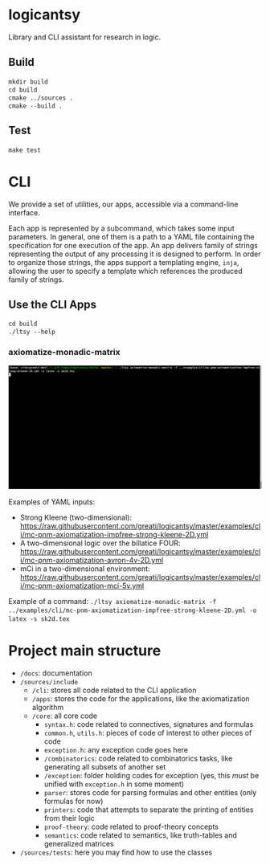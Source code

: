 # logicantsy

Library and CLI assistant for research in logic.

## Build

```
mkdir build
cd build
cmake ../sources .
cmake --build .
```

## Test

```
make test
```

# CLI

We provide a set of utilities, our apps, accessible via a
command-line interface.

Each app is represented by a subcommand, which takes some
input parameters. In general, one of them is a path to
a YAML file containing the specification for one execution
of the app. An app delivers family of strings representing
the output of any processing it is designed to perform.
In order to organize those strings, the apps support a templating engine,
`inja`, allowing the user to specify a template which references
the produced family of strings.

## Use the CLI Apps
```
cd build
./ltsy --help
```
### axiomatize-monadic-matrix

![grab-landing-page](https://github.com/greati/logicantsy/blob/master/examples/cli/kleene-2d.gif)

Examples of YAML inputs:
- Strong Kleene (two-dimensional): https://raw.githubusercontent.com/greati/logicantsy/master/examples/cli/mc-pnm-axiomatization-impfree-strong-kleene-2D.yml
- A two-dimensional logic over the billatice FOUR: https://raw.githubusercontent.com/greati/logicantsy/master/examples/cli/mc-pnm-axiomatization-avron-4v-2D.yml
- mCi in a two-dimensional environment: https://raw.githubusercontent.com/greati/logicantsy/master/examples/cli/mc-pnm-axiomatization-mci-5v.yml

Example of a command:
`./ltsy axiomatize-monadic-matrix -f ../examples/cli/mc-pnm-axiomatization-impfree-strong-kleene-2D.yml -o latex -s sk2d.tex`

# Project main structure
- `/docs`: documentation
- `/sources/include`
    - `/cli`: stores all code related to the CLI application
    - `/apps`: stores the code for the applications, like the axiomatization algorithm
    - `/core`: all core code
        - `syntax.h`: code related to connectives, signatures and formulas
        - `common.h`, `utils.h`: pieces of code of interest to other pieces of code
        - `exception.h`: any exception code goes here
        - `/combinatorics`: code related to combinatorics tasks, like generating all subsets of another set
        - `/exception`: folder holding codes for exception (yes, this *must* be unified with `exception.h` in some moment)
        - `parser`: stores code for parsing formulas and other entities (only formulas for now)
        - `printers`: code that attempts to separate the printing of entities from their logic
        - `proof-theory`: code related to proof-theory concepts
        - `semantics`: code related to semantics, like truth-tables and generalized matrices
- `/sources/tests`: here you may find how to use the classes

